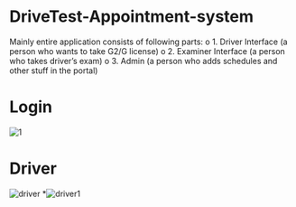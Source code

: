 # DriveTest-Appointment-system
Mainly entire application consists of following parts:
o 1. Driver Interface (a person who wants to take G2/G license)
o 2. Examiner Interface (a person who takes driver’s exam)
o 3. Admin (a person who adds schedules and other stuff in the portal)

# Login
![1](https://github.com/web-dev-nav/DriveTest-Appointment-system/assets/110724391/d0b32b34-e021-447b-94af-7bc55dceb115)

# Driver
![driver](https://github.com/web-dev-nav/DriveTest-Appointment-system/assets/110724391/92391c3e-d06e-4773-a918-2293b759ab0e)
*![driver1](https://github.com/web-dev-nav/DriveTest-Appointment-system/assets/110724391/428e9679-1c39-4de0-8191-523f99ebd8fb)
